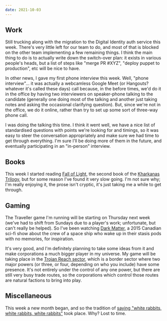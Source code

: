 ```yaml
---
date: 2021-10-03
---
```


## Work

Still trucking along with the migration to the Digital Identity auth
service this week.  There's very little left for our team to do, and
most of that is blocked on the other team implementing a few remaining
things.  I think the main thing to do is to actually write down the
switch-over plan: it exists in various people's heads, but a list of
steps like "merge PR #XYZ", "deploy puppet to production", etc will be
nice to have.

In other news, I gave my first phone interview this week.  Well,
"phone interview"... it was actually a webcamless Google Meet (or
Hangouts?  whatever it's called these days) call because, in the
before times, we'd do it in the office by having two interviewers on
speaker-phone talking to the candidate (generally one doing most of
the talking and another just taking notes and asking the occasional
clarifying question).  But, since we're not in the office, we do it
online, rather than try to set up some sort of three-way phone call.

I was doing the talking this time.  I think it went well, we have a
nice list of standardised questions with points we're looking for and
timings, so it was easy to steer the conversation appropriately and
make sure we had time to get through everything.  I'm sure I'll be
doing more of them in the future, and eventually participating in an
"in-person" interview.


## Books

This week I started reading [Fall of Light][], the second book of the
[Kharkanas Trilogy][], but for some reason I've found it very slow
going.  I'm not sure why; I'm really enjoying it, the prose isn't
cryptic, it's just taking me a while to get through.

[Fall of Light]: https://malazan.fandom.com/wiki/Fall_of_Light
[Kharkanas Trilogy]: https://en.wikipedia.org/wiki/The_Kharkanas_Trilogy


## Gaming

The Traveller game I'm running will be starting on Thursday next week
(we've had to shift from Sundays due to a player's work; unfortunate,
but can't really be helped).  So I've been watching [Dark Matter][], a
2015 Canadian sci-fi show about the crew of a space ship who wake up
in their stasis pods with no memories, for inspiration.

It's very good, and I'm definitely planning to take some ideas from it
and make corporations a much bigger player in my universe.  My game
will be taking place in the [Trojan Reach sector][], which is a border
sector where two major powers (or three, or four, depending on who you
include) have some presence.  It's not entirely under the control of
any one power, but there are still very busy trade routes, so the
corporations which control those routes are natural factions to bring
into play.

[Dark Matter]: https://en.wikipedia.org/wiki/Dark_Matter_(TV_series)
[Trojan Reach sector]: https://travellermap.com/?sx=-4&sy=0&hx=16&hy=20&p=-98.294!20!4


## Miscellaneous

This week a new month began, and so the tradition of [saying "white
rabbits, white rabbits, white rabbits"][] took place.  Why?  Lost to
time.

[saying "white rabbits, white rabbits, white rabbits"]: https://en.wikipedia.org/wiki/Rabbit_rabbit_rabbit
